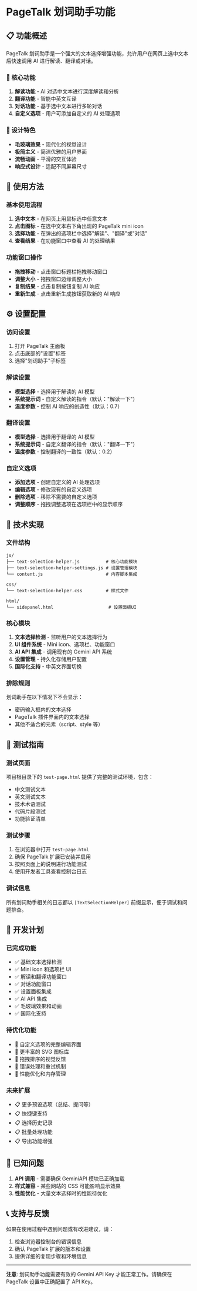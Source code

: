 # PageTalk 划词助手功能

## 📋 功能概述

PageTalk 划词助手是一个强大的文本选择增强功能，允许用户在网页上选中文本后快速调用 AI 进行解读、翻译或对话。

### 🌟 核心功能

1. **解读功能** - AI 对选中文本进行深度解读和分析
2. **翻译功能** - 智能中英文互译
3. **对话功能** - 基于选中文本进行多轮对话
4. **自定义选项** - 用户可添加自定义的 AI 处理选项

### 🎨 设计特色

- **毛玻璃效果** - 现代化的视觉设计
- **极简主义** - 简洁优雅的用户界面
- **流畅动画** - 平滑的交互体验
- **响应式设计** - 适配不同屏幕尺寸

## 🚀 使用方法

### 基本使用流程

1. **选中文本** - 在网页上用鼠标选中任意文本
2. **点击图标** - 在选中文本右下角出现的 PageTalk mini icon
3. **选择功能** - 在弹出的选项栏中选择"解读"、"翻译"或"对话"
4. **查看结果** - 在功能窗口中查看 AI 的处理结果

### 功能窗口操作

- **拖拽移动** - 点击窗口标题栏拖拽移动窗口
- **调整大小** - 拖拽窗口边缘调整大小
- **复制结果** - 点击复制按钮复制 AI 响应
- **重新生成** - 点击重新生成按钮获取新的 AI 响应

## ⚙️ 设置配置

### 访问设置

1. 打开 PageTalk 主面板
2. 点击底部的"设置"标签
3. 选择"划词助手"子标签

### 解读设置

- **模型选择** - 选择用于解读的 AI 模型
- **系统提示词** - 自定义解读的指令（默认："解读一下"）
- **温度参数** - 控制 AI 响应的创造性（默认：0.7）

### 翻译设置

- **模型选择** - 选择用于翻译的 AI 模型
- **系统提示词** - 自定义翻译的指令（默认："翻译一下"）
- **温度参数** - 控制翻译的一致性（默认：0.2）

### 自定义选项

- **添加选项** - 创建自定义的 AI 处理选项
- **编辑选项** - 修改现有的自定义选项
- **删除选项** - 移除不需要的自定义选项
- **调整顺序** - 拖拽调整选项在选项栏中的显示顺序

## 🔧 技术实现

### 文件结构

```
js/
├── text-selection-helper.js          # 核心功能模块
├── text-selection-helper-settings.js # 设置管理模块
└── content.js                        # 内容脚本集成

css/
└── text-selection-helper.css         # 样式文件

html/
└── sidepanel.html                     # 设置面板UI
```

### 核心模块

1. **文本选择检测** - 监听用户的文本选择行为
2. **UI 组件系统** - Mini icon、选项栏、功能窗口
3. **AI API 集成** - 调用现有的 Gemini API 系统
4. **设置管理** - 持久化存储用户配置
5. **国际化支持** - 中英文界面切换

### 排除规则

划词助手在以下情况下不会显示：
- 密码输入框内的文本选择
- PageTalk 插件界面内的文本选择
- 其他不适合的元素（script、style 等）

## 🧪 测试指南

### 测试页面

项目根目录下的 `test-page.html` 提供了完整的测试环境，包含：
- 中文测试文本
- 英文测试文本
- 技术术语测试
- 代码片段测试
- 功能验证清单

### 测试步骤

1. 在浏览器中打开 `test-page.html`
2. 确保 PageTalk 扩展已安装并启用
3. 按照页面上的说明进行功能测试
4. 使用开发者工具查看控制台日志

### 调试信息

所有划词助手相关的日志都以 `[TextSelectionHelper]` 前缀显示，便于调试和问题排查。

## 🎯 开发计划

### 已完成功能

- ✅ 基础文本选择检测
- ✅ Mini icon 和选项栏 UI
- ✅ 解读和翻译功能窗口
- ✅ 对话功能窗口
- ✅ 设置面板集成
- ✅ AI API 集成
- ✅ 毛玻璃效果和动画
- ✅ 国际化支持

### 待优化功能

- 🔄 自定义选项的完整编辑界面
- 🔄 更丰富的 SVG 图标库
- 🔄 拖拽排序的视觉反馈
- 🔄 错误处理和重试机制
- 🔄 性能优化和内存管理

### 未来扩展

- 📋 更多预设选项（总结、提问等）
- 📋 快捷键支持
- 📋 选择历史记录
- 📋 批量处理功能
- 📋 导出功能增强

## 🐛 已知问题

1. **API 调用** - 需要确保 GeminiAPI 模块已正确加载
2. **样式兼容** - 某些网站的 CSS 可能影响显示效果
3. **性能优化** - 大量文本选择时的性能待优化

## 📞 支持与反馈

如果在使用过程中遇到问题或有改进建议，请：
1. 检查浏览器控制台的错误信息
2. 确认 PageTalk 扩展的版本和设置
3. 提供详细的复现步骤和环境信息

---

**注意**: 划词助手功能需要有效的 Gemini API Key 才能正常工作。请确保在 PageTalk 设置中正确配置了 API Key。
